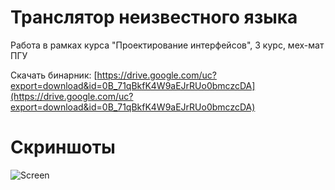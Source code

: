 Транслятор неизвестного языка
==========

Работа в рамках курса "Проектирование интерфейсов", 3 курс, мех-мат ПГУ

Скачать бинарник: [https://drive.google.com/uc?export=download&id=0B_71qBkfK4W9aEJrRUo0bmczcDA](https://drive.google.com/uc?export=download&id=0B_71qBkfK4W9aEJrRUo0bmczcDA)

Скриншоты
=
![Screen](https://googledrive.cpm/host/0B_71qBkfK4W9aEJrRUo0bmczcDA)
